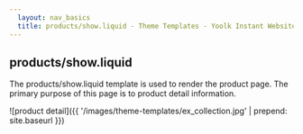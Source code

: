 ```yaml
---
  layout: nav_basics
  title: products/show.liquid - Theme Templates - Yoolk Instant Website Themes
---
```


<h2 class="section-title">products/show.liquid</h2>

The products/show.liquid template is used to render the product page. The primary purpose of this page is to product detail information.

![product detail]({{ '/images/theme-templates/ex_collection.jpg' | prepend: site.baseurl }})
